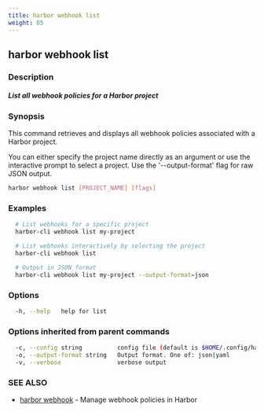 ```yaml
---
title: harbor webhook list
weight: 85
---
```

## harbor webhook list

### Description

##### List all webhook policies for a Harbor project

### Synopsis

This command retrieves and displays all webhook policies associated with a Harbor project.

You can either specify the project name directly as an argument or use the interactive prompt to select a project.
Use the '--output-format' flag for raw JSON output.

```sh
harbor webhook list [PROJECT_NAME] [flags]
```

### Examples

```sh
  # List webhooks for a specific project
  harbor-cli webhook list my-project

  # List webhooks interactively by selecting the project
  harbor-cli webhook list

  # Output in JSON format
  harbor-cli webhook list my-project --output-format=json
```

### Options

```sh
  -h, --help   help for list
```

### Options inherited from parent commands

```sh
  -c, --config string          config file (default is $HOME/.config/harbor-cli/config.yaml)
  -o, --output-format string   Output format. One of: json|yaml
  -v, --verbose                verbose output
```

### SEE ALSO

* [harbor webhook](harbor-webhook.md)	 - Manage webhook policies in Harbor

